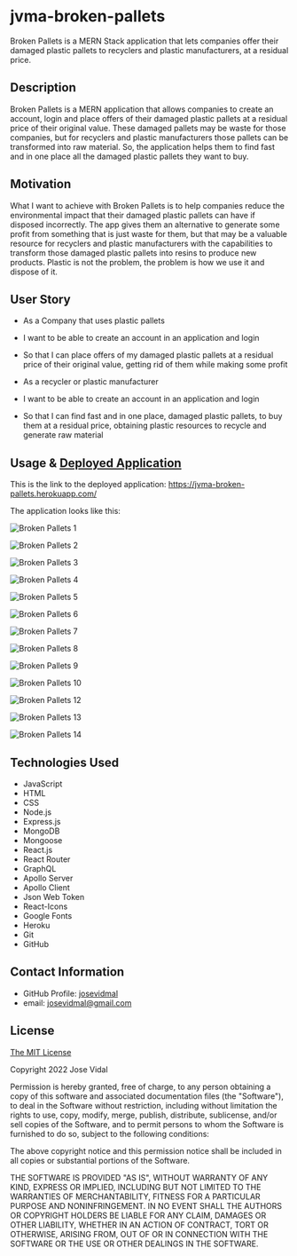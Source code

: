 # jvma-broken-pallets
Broken Pallets is a MERN Stack application that lets companies offer their damaged plastic pallets to recyclers and plastic manufacturers, at a residual price.

## Description

Broken Pallets is a MERN application that allows companies to create an account, login and place offers of their damaged plastic pallets at a residual price of their original value. These damaged pallets may be waste for those companies, but for recyclers and plastic manufacturers those pallets can be transformed into raw material. So, the application helps them to find fast and in one place all the damaged plastic pallets they want to buy.

## Motivation

What I want to achieve with Broken Pallets is to help companies reduce the environmental impact that their damaged plastic pallets can have if disposed incorrectly. The app gives them an alternative to generate some profit from something that is just waste for them, but that may be a valuable resource for recyclers and plastic manufacturers with the capabilities to transform those damaged plastic pallets into resins to produce new products. Plastic is not the problem, the problem is how we use it and dispose of it.

## User Story

- As a Company that uses plastic pallets
- I want to be able to create an account in an application and login
- So that I can place offers of my damaged plastic pallets at a residual price of their original value, getting rid of them while making some profit

- As a recycler or plastic manufacturer
- I want to be able to create an account in an application and login
- So that I can find fast and in one place, damaged plastic pallets, to buy them at a residual price, obtaining plastic resources to recycle and generate raw material


## Usage & [Deployed Application](https://jvma-broken-pallets.herokuapp.com/)

This is the link to the deployed application: https://jvma-broken-pallets.herokuapp.com/

The application looks like this:

![Broken Pallets 1]()

![Broken Pallets 2]()

![Broken Pallets 3]()

![Broken Pallets 4]()

![Broken Pallets 5]()

![Broken Pallets 6]()

![Broken Pallets 7]()

![Broken Pallets 8]()

![Broken Pallets 9]()

![Broken Pallets 10]()

![Broken Pallets 12]()

![Broken Pallets 13]()

![Broken Pallets 14]()

## Technologies Used

* JavaScript
* HTML
* CSS
* Node.js
* Express.js
* MongoDB
* Mongoose
* React.js
* React Router
* GraphQL
* Apollo Server
* Apollo Client
* Json Web Token
* React-Icons
* Google Fonts
* Heroku
* Git
* GitHub

## Contact Information

* GitHub Profile: [josevidmal](https://github.com/josevidmal)
* email: josevidmal@gmail.com

## License

[The MIT License](https://www.mit.edu/~amini/LICENSE.md)

Copyright 2022 Jose Vidal

Permission is hereby granted, free of charge, to any person obtaining a copy of this software and associated documentation files (the "Software"), to deal in the Software without restriction, including without limitation the rights to use, copy, modify, merge, publish, distribute, sublicense, and/or sell copies of the Software, and to permit persons to whom the Software is furnished to do so, subject to the following conditions:
    
The above copyright notice and this permission notice shall be included in all copies or substantial portions of the Software.
    
THE SOFTWARE IS PROVIDED "AS IS", WITHOUT WARRANTY OF ANY KIND, EXPRESS OR IMPLIED, INCLUDING BUT NOT LIMITED TO THE WARRANTIES OF MERCHANTABILITY, FITNESS FOR A PARTICULAR PURPOSE AND NONINFRINGEMENT. IN NO EVENT SHALL THE AUTHORS OR COPYRIGHT HOLDERS BE LIABLE FOR ANY CLAIM, DAMAGES OR OTHER LIABILITY, WHETHER IN AN ACTION OF CONTRACT, TORT OR OTHERWISE, ARISING FROM, OUT OF OR IN CONNECTION WITH THE SOFTWARE OR THE USE OR OTHER DEALINGS IN THE SOFTWARE.